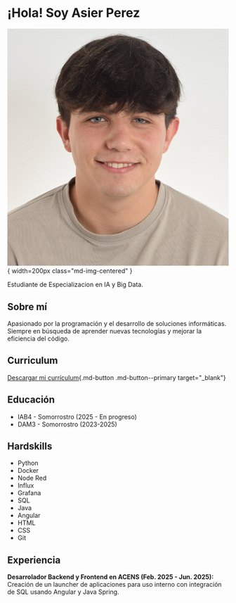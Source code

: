 # ¡Hola! Soy Asier Perez

![Texto alternativo](images/profile.jpg){ width=200px class="md-img-centered" }

Estudiante de Especializacion en IA y Big Data.

## Sobre mí
Apasionado por la programación y el desarrollo de soluciones informáticas. Siempre en búsqueda de aprender nuevas tecnologías y mejorar la eficiencia del código.

## Curriculum
[Descargar mi currículum](assets/curriculum.pdf){.md-button .md-button--primary target="_blank"}

## Educación 
- IAB4 - Somorrostro (2025 - En progreso)
- DAM3 - Somorrostro (2023-2025)

## Hardskills
- Python
- Docker
- Node Red
- Influx
- Grafana
- SQL
- Java
- Angular
- HTML
- CSS
- Git

## Experiencia
**Desarrolador Backend y Frontend en ACENS (Feb. 2025 - Jun. 2025):**  
Creación de un launcher de aplicaciones para uso interno con integración de SQL  usando Angular y Java Spring.
